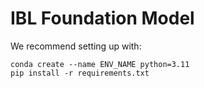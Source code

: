 # IBL Foundation Model
We recommend setting up with:
```
conda create --name ENV_NAME python=3.11
pip install -r requirements.txt
```
